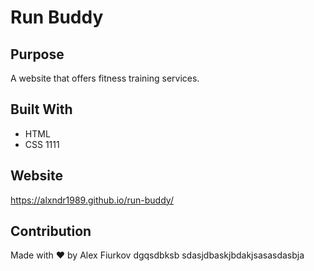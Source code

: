 
# Run Buddy

## Purpose
A website that offers fitness training services.

## Built With
* HTML
* CSS
1111
## Website
https://alxndr1989.github.io/run-buddy/

## Contribution
Made with ❤️ by Alex Fiurkov
dgqsdbksb
sdasjdbaskjbdakjsasasdasbja
